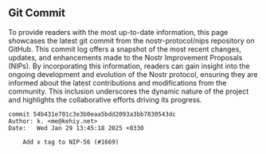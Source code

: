 ## Git Commit
To provide readers with the most up-to-date information, this page showcases the latest git commit from the nostr-protocol/nips repository on GitHub. This commit log offers a snapshot of the most recent changes, updates, and enhancements made to the Nostr Improvement Proposals (NIPs). By incorporating this information, readers can gain insight into the ongoing development and evolution of the Nostr protocol, ensuring they are informed about the latest contributions and modifications from the community. This inclusion underscores the dynamic nature of the project and highlights the collaborative efforts driving its progress.

```shell
commit 54b431e701c3e3b0eaa5bdd2093a3bb7830543dc
Author: k. <me@kehiy.net>
Date:   Wed Jan 29 13:45:18 2025 +0330

    Add x tag to NIP-56 (#1669)
```
